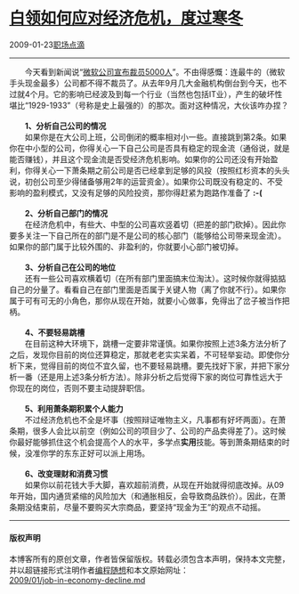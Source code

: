 <!DOCTYPE html>
<html xmlns="http://www.w3.org/1999/xhtml" xml:lang="zh-CN">
<head>
<meta http-equiv="Content-Type" content="text/html; charset=utf-8" />
<meta name="generator" content="Python script by program.think@gmail.com" />
<meta name="provider" content="program-think.blogspot.com" />
<link type="text/css" rel="stylesheet" href="../../css/program-think.css" />
<title>白领如何应对经济危机，度过寒冬 - 编程随想的博客</title>
</head>
<body>
<div id="main" style="width:100%;">
<h1><a href="../../index.md" title="回到首页">白领如何应对经济危机，度过寒冬</a></h1>
<div class="post-info"><span class="date-header">2009-01-23</span><a href="../../tags/E8818CE59CBAE782B9E6BBB4.md" class="tag">职场点滴</a> </div>
<hr>
<div class="post">
　　今天看到新闻说“<a href="http://news.xinhuanet.com/world/2009-01/23/content_10707226.htm" target="_blank" rel="nofollow">微软公司宣布裁员5000人</a>”。不由得感慨：连最牛的（微软手头现金最多）公司都不得不裁员了。从去年9月几大金融机构倒台到今天，也不过就4个月。它的影响已经波及到每一个行业（当然也包括IT业），产生的破坏性堪比“1929-1933”（号称是史上最强的）的那次。面对这种情况，大伙该咋办捏？<!--program-think--><br /><br />　　<b>1、分析自己公司的情况</b><br />　　如果你是在大公司上班，公司倒闭的概率相对小一些。直接跳到第2条。如果你在中小型的公司，你得关心一下自己公司是否具有稳定的现金流（通俗说，就是能否赚钱），并且这个现金流是否受经济危机影响。如果你的公司还没有开始盈利，你得关心一下萧条期之前公司是否已经拿到足够的风投（按照红杉资本的头头说，初创公司至少得储备够用2年的运营资金）。如果你公司既没有稳定的、不受影响的盈利模式，又没有足够的风险投资，那你得赶紧为跑路作准备了 <b>:-(</b><br /><br />　　<b>2、分析自己部门的情况</b><br />　　在经济危机中，有些大、中型的公司喜欢竖着切（把差的部门砍掉）。因此你要多关注一下自己所在的部门是不是公司的核心部门（能够给公司带来现金流）。如果你的部门属于比较外围的、非盈利的，你就要小心部门被切掉。<br /><br />　　<b>3、分析自己在公司的地位</b><br />　　还有一些公司喜欢横着切（在所有部门里面搞末位淘汰）。这时候你就得掂掂自己的分量了。看看自己在部门里面是否属于关键人物（离了你就不行）。如果你属于可有可无的小角色，那你从现在开始，就要小心做事，免得出了岔子被当作把柄。<br /><br />　　<b>4、不要轻易跳槽</b><br />　　在目前这种大环境下，跳槽一定要非常谨慎。如果你按照上述3条方法分析了之后，发现你目前的岗位还算稳定，那就老老实实呆着，不可轻举妄动。即使你分析下来，觉得目前的岗位不宜久留，也不要轻易跳槽。要先找好下家，并把下家分析一番（还是用上述3条分析方法）。除非分析之后觉得下家的岗位可靠性远大于你现在的岗位，否则不要主动提辞职信。<br /><br />　　<b>5、利用萧条期积累个人能力</b><br />　　不过经济危机也不全是坏事（按照辩证唯物主义，凡事都有好坏两面）。在萧条期，很多人会比以前空（例如公司的项目少了、公司的产品卖得差了）。这时候你最好能够抓住这个机会提高个人的水平，多学点<b>实用</b>技能。等到萧条期结束的时候，没准你学的东东正好可以派上用场。<br /><br />　　<b>6、改变理财和消费习惯</b><br />　　如果你以前花钱大手大脚，喜欢超前消费，从现在开始就得彻底改掉。从09年开始，国内通货紧缩的风险加大（和通胀相反，会导致商品跌价）。因此，在萧条期没结束前，尽量不要购买大宗商品，要坚持“现金为王”的观点不动摇。<div class="blogger-post-footer">
</div>
<hr>
<div class="copyright">
<h4>版权声明</h4>
本博客所有的原创文章，作者皆保留版权。转载必须包含本声明，保持本文完整，并以超链接形式注明作者<a href="mailto:program.think@gmail.com">编程随想</a>和本文原始网址：<br>
<a href="2009/01/job-in-economy-decline.md">2009/01/job-in-economy-decline.md</a>
</div>
</div>
</body>
</html>
